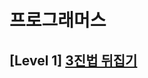 # 프로그래머스 
## [Level 1] [3진법 뒤집기][link]

[link]: https://programmers.co.kr/learn/courses/30/lessons/68935
